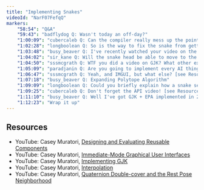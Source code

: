 ```yaml
---
title: "Implementing Snakes"
videoId: "NarF07FefqQ"
markers:
    "58:54": "Q&A"
    "59:43": "badflydog Q: Wasn't today an off-day?"
    "1:00:09": "cubercaleb Q: Can the compiler really mess up the pointer arithmetic? I mean, it is just integer ops, can't be that hard to mess up"
    "1:02:28": "longboolean Q: So is the way to fix the snake from getting stuck to just allow it to run over itself or to make the snake AI smart enough to not trap itself?"
    "1:03:48": "busy_beaver Q: I've recently watched your video on the GJK algorithm, it's great, thanks for that! Did you also do a video on the EPA algorithm? [see Resources]"
    "1:04:02": "sir_kane Q: Will the snake head be able to move to the position of its last segment? So it can go in a circle / loop"
    "1:04:50": "sssmcgrath Q: WTF you did a video on GJK? What other explanation videos have you done?"
    "1:05:09": "paradjanin Q: Are you going to implement every AI thing in brain entity? When does path-finding and rest of AI coming on schedule? Also can you say some good reference book for AI? Cheers, Casey"
    "1:06:47": "sssmcgrath Q: Yeah, and IMGUI, but what else? [see Resources]"
    "1:07:18": "busy_beaver Q: Expanding Polytope Algorithm"
    "1:09:09": "longboolean Q: Could you briefly explain how a snake segment knows which node to jump to? A non head segment, that is"
    "1:09:25": "cubercaleb Q: Don't forget the API video! [see Resources]"
    "1:11:10": "busy_beaver Q: Well I've got GJK + EPA implemented in 2D and GJK in 3D, but I am a bit struggling at EPA in 3D"
    "1:12:23": "Wrap it up"
---
```


## Resources

* YouTube: Casey Muratori, [Designing and Evaluating Reusable Components](https://www.youtube.com/watch?v=ZQ5_u8Lgvyk)
* YouTube: Casey Muratori, [Immediate-Mode Graphical User Interfaces](https://www.youtube.com/watch?v=Z1qyvQsjK5Y)
* YouTube: Casey Muratori, [Implementing GJK](https://www.youtube.com/watch?v=Qupqu1xe7Io)
* YouTube: Casey Muratori, [Interpolation](https://www.youtube.com/watch?v=S2fz4BS2J3Y)
* YouTube: Casey Muratori, [Quaternion Double-cover and the Rest Pose Neighborhood](https://www.youtube.com/watch?v=vmAY5kP-tpU)
